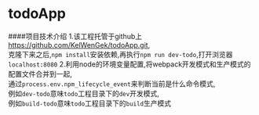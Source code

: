 # todoApp


####项目技术介绍
1.该工程托管于github上 <https://github.com/KelWenGek/todoApp.git>,<br/>克隆下来之后,`npm install`安装依赖,再执行`npm run dev-todo`,打开浏览器`localhost:8080`
2.利用node的环境变量配置,将webpack开发模式和生产模式的配置文件合并到一起,<br/>通过`process.env.npm_lifecycle_event`来判断当前是什么命令模式,<br/>例如`dev-todo`意味`todo`工程目录下的`dev`开发模式,<br/>例如`build-todo`意味`todo`工程目录下的`build`生产模式
